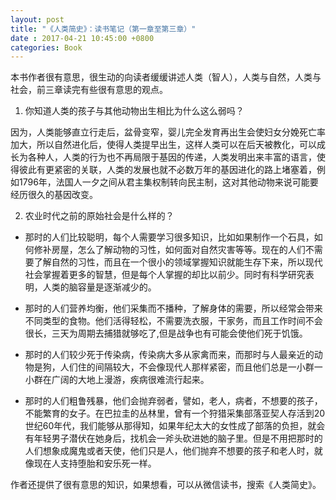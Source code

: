 ```yaml
---
layout: post
title: "《人类简史》：读书笔记（第一章至第三章）"
date : 2017-04-21 10:45:00 +0800
categories: Book
---
```


本书作者很有意思，很生动的向读者缓缓讲述人类（智人），人类与自然，人类与社会，前三章读完有些很有意思的观点。

1. 你知道人类的孩子与其他动物出生相比为什么这么弱吗？

因为，人类能够直立行走后，盆骨变窄，婴儿完全发育再出生会使妇女分娩死亡率加大，所以自然进化后，使得人类提早出生，这样人类可以在后天被教化，可以成长为各种人，人类的行为也不再局限于基因的传递，人类发明出来丰富的语言，使得彼此有更紧密的关联，人类的发展也就不必数万年的基因进化的路上堵塞着，例如1796年，法国人一夕之间从君主集权制转向民主制，这对其他动物来说可能要经历很久的基因改变。

2. 农业时代之前的原始社会是什么样的？

* 那时的人们比较聪明，每个人需要学习很多知识，比如如果制作一个石具，如何修补房屋，怎么了解动物的习性，如何面对自然灾害等等。现在的人们不需要了解自然的习性，而且在一个很小的领域掌握知识就能生存下来，所以现代社会掌握着更多的智慧，但是每个人掌握的却比以前少。同时有科学研究表明，人类的脑容量是逐渐减少的。 

* 那时的人们营养均衡，他们采集而不播种，了解身体的需要，所以经常会带来不同类型的食物。他们活得轻松，不需要洗衣服，干家务，而且工作时间不会很长，三天为周期去捕猎就够吃了,但是战争也有可能会使他们死于饥饿。

* 那时的人们较少死于传染病，传染病大多从家禽而来，而那时与人最亲近的动物是狗，人们住的间隔较大，不会像现代人那样紧密，而且他们总是一小群一小群在广阔的大地上漫游，疾病很难流行起来。

* 那时的人们粗鲁残暴，他们会抛弃弱者，譬如，老人，病者，不想要的孩子，不能繁育的女子。在巴拉圭的丛林里，曾有一个狩猎采集部落亚契人存活到20世纪60年代，我们能够从那得知，如果年纪太大的女性成了部落的负担，就会有年轻男子潜伏在她身后，找机会一斧头砍进她的脑子里。但是不用把那时的人们想象成魔鬼或者天使，他们只是人，他们抛弃不想要的孩子和老人时，就像现在人支持堕胎和安乐死一样。

	
作者还提供了很有意思的知识，如果想看，可以从微信读书，搜索《人类简史》。


